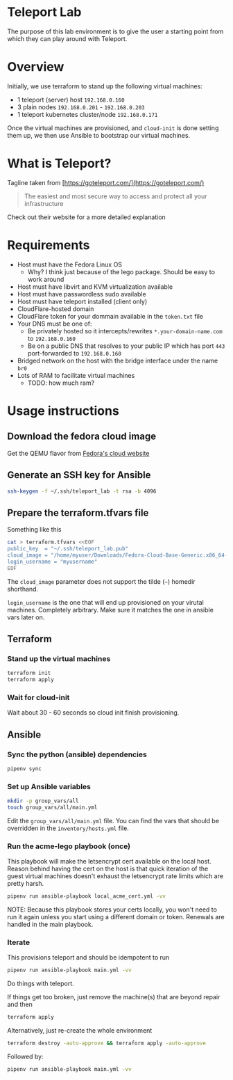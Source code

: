 # Teleport Lab

The purpose of this lab environment is to give the user a starting point from which they can play around with Teleport.

# Overview

Initially, we use terraform to stand up the following virtual machines:
* 1 teleport (server) host `192.168.0.160`
* 3 plain nodes `192.168.0.201` - `192.168.0.203`
* 1 teleport kubernetes cluster/node `192.168.0.171`

Once the virtual machines are provisioned, and `cloud-init` is done setting them up, we then use Ansible to bootstrap our virtual machines.

# What is Teleport?

Tagline taken from [https://goteleport.com/](https://goteleport.com/)
> The easiest and most secure way to access and protect all your infrastructure

Check out their website for a more detailed explanation

# Requirements

* Host must have the Fedora Linux OS
  * Why? I think just because of the lego package. Should be easy to work around
* Host must have libvirt and KVM virtualization available
* Host must have passwordless sudo available
* Host must have teleport installed (client only)
* CloudFlare-hosted domain
* CloudFlare token for your dommain available in the `token.txt` file
* Your DNS must be one of:
  * Be privately hosted so it intercepts/rewrites `*.your-domain-name.com` to `192.168.0.160`
  * Be on a public DNS that resolves to your public IP which has port `443` port-forwarded to `192.168.0.160`
* Bridged network on the host with the bridge interface under the name `br0`
* Lots of RAM to facilitate virtual machines
  * TODO: how much ram?

# Usage instructions

## Download the fedora cloud image

Get the QEMU flavor from [Fedora's cloud website][fedora-cloud]

## Generate an SSH key for Ansible

```bash
ssh-keygen -f ~/.ssh/teleport_lab -t rsa -b 4096
```

## Prepare the terraform.tfvars file

Something like this

```bash
cat > terraform.tfvars <<EOF
public_key  = "~/.ssh/teleport_lab.pub"
cloud_image = "/home/myuser/Downloads/Fedora-Cloud-Base-Generic.x86_64-40-1.14.qcow2"
login_username = "myusername"
EOF
```

The `cloud_image` parameter does not support the tilde (`~`) homedir shorthand.

`login_username` is the one that will end up provisioned on your virutal machines. Completely arbitrary. Make sure it matches the one in ansible vars later on.

## Terraform

### Stand up the virtual machines

```bash
terraform init
terraform apply
```

### Wait for cloud-init

Wait about 30 - 60 seconds so cloud init finish provisioning. 

## Ansible

### Sync the python (ansible) dependencies

```bash
pipenv sync
```

### Set up Ansible variables

```bash
mkdir -p group_vars/all
touch group_vars/all/main.yml
```

Edit the `group_vars/all/main.yml` file. You can find the vars that should be overridden in the `inventory/hosts.yml` file.

### Run the acme-lego playbook (once)

This playbook will make the letsencrypt cert available on the local host. Reason behind having the cert on the host is that quick iteration of the guest virtual machines doesn't exhaust the letsencrypt rate limits which are pretty harsh.

```bash
pipenv run ansible-playbook local_acme_cert.yml -vv
```

NOTE: Because this playbook stores your certs locally, you won't need to run it again unless you start using a different domain or token. Renewals are handled in the main playbook.

### Iterate

This provisions teleport and should be idempotent to run

```bash
pipenv run ansible-playbook main.yml -vv
```

Do things with teleport.

If things get too broken, just remove the machine(s) that are beyond repair and then

```bash
terraform apply
```

Alternatively, just re-create the whole environment

```bash
terraform destroy -auto-approve && terraform apply -auto-approve
```

Followed by:

```bash
pipenv run ansible-playbook main.yml -vv
```

[fedora-cloud]: https://fedoraproject.org/cloud/download
